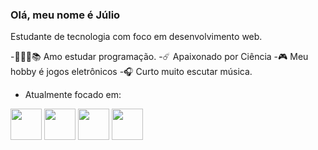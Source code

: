 ### Olá, meu nome é Júlio
Estudante de tecnologia com foco em desenvolvimento web.

-👨🏻‍💻📚 Amo estudar programação.
-☄️ Apaixonado por Ciência
-🎮 Meu hobby é jogos eletrônicos
-🎧 Curto muito escutar música.
- Atualmente focado em:

<div>
 <img width= "50" height= "50" src="https://www.pngwing.com/en/free-png-njuyc/download" />
 <img width= "50" height= "50" src="https://cdn.jsdelivr.net/gh/devicons/devicon@latest/icons/html5/html5-original-wordmark.svg" />
 <img width= "50" height= "50" src="https://cdn.jsdelivr.net/gh/devicons/devicon@latest/icons/css3/css3-original-wordmark.svg" />        
 <img width= "50" height= "50" src="https://cdn.jsdelivr.net/gh/devicons/devicon@latest/icons/javascript/javascript-original.svg" />
</div>

          

